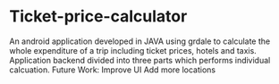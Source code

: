# Ticket-price-calculator
An android application developed in JAVA using grdale to calculate the whole expenditure of a trip including ticket prices, hotels and taxis.  Application backend divided into three parts which performs individual calcuation.  Future Work:  Improve UI Add more locations
